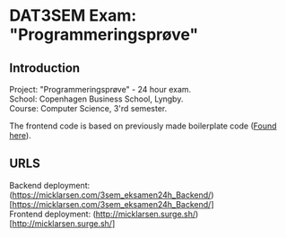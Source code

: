 # DAT3SEM Exam: "Programmeringsprøve"

## Introduction
Project: "Programmeringsprøve" - 24 hour exam.  
School: Copenhagen Business School, Lyngby.  
Course: Computer Science, 3'rd semester.  

The frontend code is based on previously made boilerplate code ([Found here](https://github.com/MivleDK/CA3_Boilerplate_Frontend_v2)).

## URLS

Backend deployment: (https://micklarsen.com/3sem_eksamen24h_Backend/)[https://micklarsen.com/3sem_eksamen24h_Backend/]  
Frontend deployment: (http://micklarsen.surge.sh/)[http://micklarsen.surge.sh/]